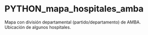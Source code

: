 # PYTHON_mapa_hospitales_amba
Mapa con división departamental (partido/departamento) de AMBA. Ubicación de algunos hospitales. 

